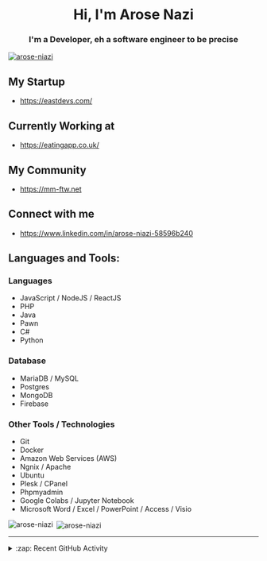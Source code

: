<h1 align="center">Hi, I'm Arose Nazi</h1>
<h3 align="center">I'm a Developer, eh a software engineer to be precise</h3>

<p align="left"> <a href="https://github.com/ryo-ma/github-profile-trophy"><img src="https://github-profile-trophy.vercel.app/?username=arose-niazi" alt="arose-niazi" /></a> </p>

## My Startup
- https://eastdevs.com/

## Currently Working at
- https://eatingapp.co.uk/

## My Community 
- https://mm-ftw.net

## Connect with me
- https://www.linkedin.com/in/arose-niazi-58596b240


## Languages and Tools:
### Languages
- JavaScript / NodeJS / ReactJS
- PHP
- Java
- Pawn
- C#
- Python

### Database
- MariaDB / MySQL
- Postgres
- MongoDB
- Firebase 

### Other Tools / Technologies 
- Git
- Docker
- Amazon Web Services (AWS)
- Ngnix / Apache
- Ubuntu
- Plesk / CPanel
- Phpmyadmin
- Google Colabs / Jupyter Notebook
- Microsoft Word / Excel / PowerPoint / Access / Visio


<p><img align="left" src="https://github-readme-stats.vercel.app/api/top-langs?username=arose-niazi&show_icons=true&locale=en&layout=compact" alt="arose-niazi" /></p>

<p>&nbsp;<img align="center" src="https://github-readme-stats.vercel.app/api?username=arose-niazi&count_private=true&show_icons=true&locale=en" alt="arose-niazi" /></p>

---

<details>
  <summary>:zap: Recent GitHub Activity</summary>
  
<!--START_SECTION:activity-->
1. 💪 Opened PR [#2](https://github.com/MuhammadNouman-22/FA18-BSE-078-S2-WT/pull/2) in [MuhammadNouman-22/FA18-BSE-078-S2-WT](https://github.com/MuhammadNouman-22/FA18-BSE-078-S2-WT)
2. ❌ Reopened PR [#1](https://github.com/MuhammadNouman-22/FA18-BSE-078-S2-WT/pull/1) in [MuhammadNouman-22/FA18-BSE-078-S2-WT](https://github.com/MuhammadNouman-22/FA18-BSE-078-S2-WT)
3. ❌ Closed PR [#1](https://github.com/MuhammadNouman-22/FA18-BSE-078-S2-WT/pull/1) in [MuhammadNouman-22/FA18-BSE-078-S2-WT](https://github.com/MuhammadNouman-22/FA18-BSE-078-S2-WT)
4. 💪 Opened PR [#1](https://github.com/MuhammadNouman-22/FA18-BSE-078-S2-WT/pull/1) in [MuhammadNouman-22/FA18-BSE-078-S2-WT](https://github.com/MuhammadNouman-22/FA18-BSE-078-S2-WT)
5. 🎉 Merged PR [#1](https://github.com/Arose-Niazi/Sky-Shooter/pull/1) in [Arose-Niazi/Sky-Shooter](https://github.com/Arose-Niazi/Sky-Shooter)
<!--END_SECTION:activity-->
</details>
